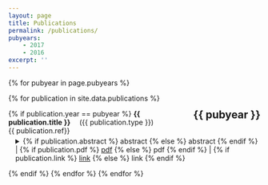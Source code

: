 ```yaml
---
layout: page
title: Publications
permalink: /publications/
pubyears:
    - 2017
    - 2016
excerpt: ''
---
```


{% for pubyear in page.pubyears %}
<h2 style="float: right;">{{ pubyear }}</h2>
{% for publication in site.data.publications  %}

{% if publication.year == pubyear %}
<b>{{ publication.title }}</b>
&emsp;<span class="date">({{ publication.type }})</span><br>
{{ publication.ref}}
<details style="margin-top: -.7em; margin-left: 1em">
<summary>
<!-- abstract --> {% if publication.abstract %}
 <a>abstract</a>
 {% else %}
 <span style="color: $gray"> abstract </span>
{% endif %} |
<!-- pdf -->
{% if publication.pdf %}
 <a href="{{ publication.pdf }}">pdf</a>
  {% else %} 
  <span style="color: $gray">pdf</span>
{% endif %} |
<!-- link -->
{% if publication.link %}
 <a href="{{ publication.link }}">link</a>
 {% else %}
 <span style="color: $gray">link</span>
{% endif %}
</summary>
{% if publication.abstract %}
  <span class="date">{{ publication.abstract }}</span>
{% endif %}
</details>



{% endif %}
{% endfor %}
{% endfor %}
